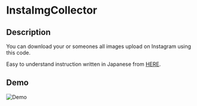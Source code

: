 # InstaImgCollector

## Description
You can download your or someones all images upload on Instagram using this code.

Easy to understand instruction written in Japanese from [HERE](https://qiita.com/ekkyu/items/1571b6176f7a330ae9f0).

## Demo
![Demo](https://github.com/ekkyu/no-loginsta/blob/master/InstaImgCollector.gif)
